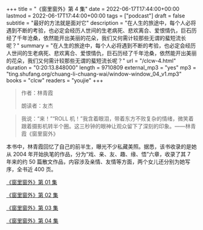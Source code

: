 +++
title = "《窗里窗外》第 4 集"
date = 2022-06-17T17:44:00+00:00
lastmod = 2022-06-17T17:44:00+00:00
tags = ["podcast"]
draft = false
subtitle = "最好的方法就是面对它"
description = "在人生的旅途中，每个人必将遇到不断的考验，也必定会经历人世间的生老病死、悲欢离合、爱恨情仇，巨石历经了千年沧桑，依然能开出美丽的花朵，我们又何需计较那些无谓的蜚短流长呢？"
summary = "在人生的旅途中，每个人必将遇到不断的考验，也必定会经历人世间的生老病死、悲欢离合、爱恨情仇，巨石历经了千年沧桑，依然能开出美丽的花朵，我们又何需计较那些无谓的蜚短流长呢？"
url = "/clcw-4.html"
duration = "0:20:13.848000"
length = 9710809
external_mp3 = "yes"
mp3 = "ting.shufang.org/chuang-li-chuang-wai/window-window_04_v1.mp3"
books = "clcw"
readers = "youjie"
+++

> 作者：林青霞
>
> 朗读者：友杰

> 我说：“来！”“ROLL 机！”我含着眼泪，带着东方不败复杂的情绪，微笑着跟着摄影机转半个圈。这三秒钟的眼神让观众留下了深刻的印象。——林青霞《窗里窗外》

本书中，林青霞回忆了自己的前半生，曝光不少私藏美照。据悉，该书收录的是她从 2004 年开始执笔的作品，分为“戏、亲、友、趣、缘、悟”六章，收录了其 7 年来的约 50 篇散文作品，内容涉及亲情、友情等方面，两个女儿还分别为她写序，全书近 400 页。

[《窗里窗外》第 01 集](./clcw-1.html)

[《窗里窗外》第 02 集](./clcw-2.html)

[《窗里窗外》第 03 集](./clcw-3.html)

[《窗里窗外》第 04 集](./clcw-4.html)

